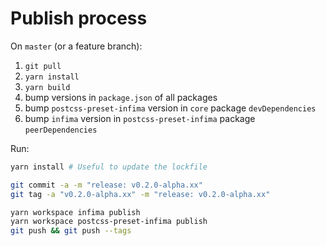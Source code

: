 # Publish process

On `master` (or a feature branch):

1. `git pull`
1. `yarn install`
1. `yarn build`
1. bump versions in `package.json` of all packages
1. bump `postcss-preset-infima` version in `core` package `devDependencies`
1. bump `infima` version in `postcss-preset-infima` package `peerDependencies`

Run:

```bash
yarn install # Useful to update the lockfile

git commit -a -m "release: v0.2.0-alpha.xx"
git tag -a "v0.2.0-alpha.xx" -m "release: v0.2.0-alpha.xx"

yarn workspace infima publish
yarn workspace postcss-preset-infima publish
git push && git push --tags
```
